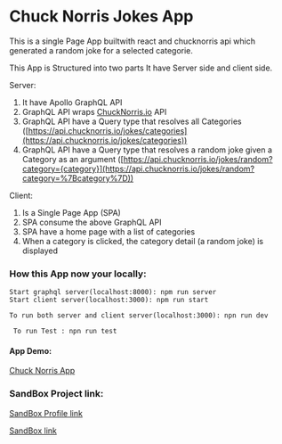 # Chuck Norris Jokes App
This is a single Page App builtwith react and chucknorris api which generated a random joke for a selected categorie.


This App is Structured into two parts It have Server side and client side.

Server:

1. It have Apollo GraphQL API
2. GraphQL API wraps [ChuckNorris.io](https://api.chucknorris.io/) API
3. GraphQL API have a Query type that resolves all Categories ([https://api.chucknorris.io/jokes/categories](https://api.chucknorris.io/jokes/categories))
4. GraphQL API have a Query type that resolves a random joke given a Category as an argument ([https://api.chucknorris.io/jokes/random?category={category}](https://api.chucknorris.io/jokes/random?category=%7Bcategory%7D))

Client:

1.  Is a Single Page App (SPA) 
2.  SPA consume the above GraphQL API 
3.  SPA have a home page with a list of categories 
4. When a category is clicked, the category detail (a random joke) is displayed


### How this App now your locally:

``Start graphql server(localhost:8000): npm run server ``
\
``Start client server(localhost:3000): npm run start``

`` To run both server and client server(localhost:3000): npn run dev ``

`` To run Test : npn run test``

#### App Demo: 

[Chuck Norris App](https://frozen-thicket-53665.herokuapp.com) 

### SandBox Project link:

[SandBox Profile link](https://codesandbox.io/u/MrBooi)

[SandBox link](https://lc3cq.sse.codesandbox.io/)
